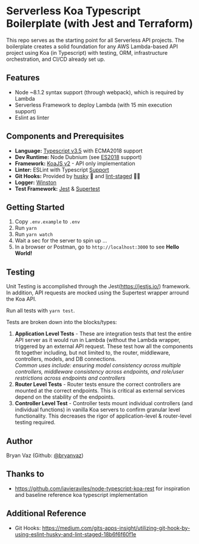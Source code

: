 # Serverless Koa Typescript Boilerplate (with Jest and Terraform)

This repo serves as the starting point for all Serverless API projects. The boilerplate creates a solid foundation for any AWS Lambda-based API project using Koa (in Typescript) with testing, ORM, infrastructure orchestration, and CI/CD already set up.

## Features
- Node ~8.1.2 syntax support (through webpack), which is required by Lambda
- Serverless Framework to deploy Lambda (with 15 min execution support)
- Eslint as linter

## Components and Prerequisites
- **Language:** [Typescript v3.5](https://github.com/microsoft/TypeScript) with ECMA2018 support
- **Dev Runtime:** Node Dubnium (see [ES2018](https://node.green/) support)
- **Framework:** [KoaJS v2](https://github.com/koajs/koa/) - API only implementation
- **Linter:** ESLint with Typescript [Support](https://github.com/typescript-eslint/typescript-eslint)
- **Git Hooks:** Provided by [husky](https://github.com/typicode/husky) 🐶 and [lint-staged](https://github.com/okonet/lint-staged) 🚫💩
- **Logger:** [Winston](https://github.com/winstonjs/winston)
- **Test Framework:** [Jest](https://jestjs.io/) & [Supertest](https://github.com/visionmedia/supertest)


## Getting Started
1. Copy `.env.example` to `.env`
2. Run `yarn`
3. Run `yarn watch`
4. Wait a sec for the server to spin up ...
5. In a browser or Postman, go to `http://localhost:3000` to see **Hello World!**

## Testing
Unit Testing is accomplished through the Jest(https://jestjs.io/) framework. In addition, API requests are mocked using the Supertest wrapper arround the Koa API.

Run all tests with `yarn test`.

Tests are broken down into the blocks/types:
1. **Application Level Tests** - These are integration tests that test the entire API server as it would run in Lambda (without the Lambda wrapper, triggered by an external API request. These test how all the components fit together including, but not limited to, the router, middleware, controllers, models, and DB connections.
<br>_Common uses include: ensuring model consistency across multiple controllers, middleware consistency across endpoints, and role/user restrictions across endpoints and controllers_
2. **Router Level Tests** - Router tests ensure the correct controllers are mounted at the correct endpoints. This is critical as external services depend on the stability of the endpoints.
3. **Controller Level Test** - Controller tests mount individual controllers (and individual functions) in vanilla Koa servers to confirm granular level functionality. This decreases the rigor of application-level & router-level testing required.

## Author
Bryan Vaz (Github: [@bryanvaz](https://github.com/bryanvaz))

## Thanks to
* https://github.com/javieraviles/node-typescript-koa-rest for inspiration and baseline reference koa typescript implementation

## Additional Reference
* Git Hooks: https://medium.com/gits-apps-insight/utilizing-git-hook-by-using-eslint-husky-and-lint-staged-18b6f6f60f1e